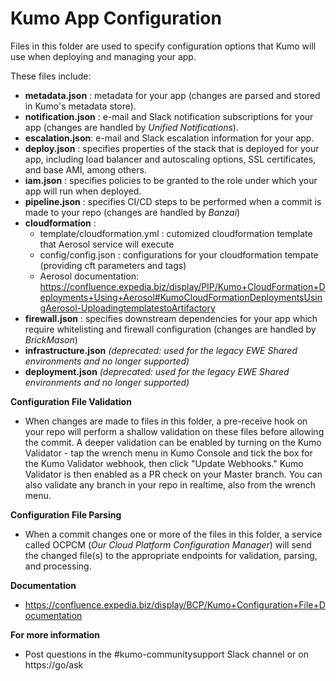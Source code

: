 Kumo App Configuration
======================

Files in this folder are used to specify configuration options that Kumo will use when deploying and managing your app. 

These files include:
- **metadata.json** : metadata for your app (changes are parsed and stored in Kumo's metadata store).
- **notification.json** : e-mail and Slack notification subscriptions for your app (changes are handled by *Unified Notifications*).
- **escalation.json**: e-mail and Slack escalation information for your app.
- **deploy.json** : specifies properties of the stack that is deployed for your app, including load balancer and autoscaling options, SSL certificates, and base AMI, among others.
- **iam.json** : specifies policies to be granted to the role under which your app will run when deployed.
- **pipeline.json** : specifies CI/CD steps to be performed when a commit is made to your repo (changes are handled by *Banzai*)
- **cloudformation** : 
  - template/cloudformation.yml : cutomized cloudformation template that Aerosol service will execute
  - config/config.json : configurations for your cloudformation tempate (providing cft parameters and tags)
  - Aerosol documentation: https://confluence.expedia.biz/display/PIP/Kumo+CloudFormation+Deployments+Using+Aerosol#KumoCloudFormationDeploymentsUsingAerosol-UploadingtemplatestoArtifactory
- **firewall.json** : specifies downstream dependencies for your app which require whitelisting and firewall configuration (changes are handled by *BrickMason*)
- **infrastructure.json** *(deprecated: used for the legacy EWE Shared environments and no longer supported)*
- **deployment.json** *(deprecated: used for the legacy EWE Shared environments and no longer supported)*

**Configuration File Validation**
- When changes are made to files in this folder, a pre-receive hook on your repo will perform a shallow validation on these files before allowing the commit. A deeper validation can be enabled by turning on the Kumo Validator - tap the wrench menu in Kumo Console and tick the box for the Kumo Validator webhook, then click "Update Webhooks." Kumo Validator is then enabled as a PR check on your Master branch. You can also validate any branch in your repo in realtime, also from the wrench menu.

**Configuration File Parsing**
- When a commit changes one or more of the files in this folder, a service called OCPCM (*Our Cloud Platform Configuration Manager*) will send the changed file(s) to the appropriate endpoints for validation, parsing, and processing. 

**Documentation**
- https://confluence.expedia.biz/display/BCP/Kumo+Configuration+File+Documentation 

**For more information**
- Post questions in the #kumo-communitysupport Slack channel or on https://go/ask
